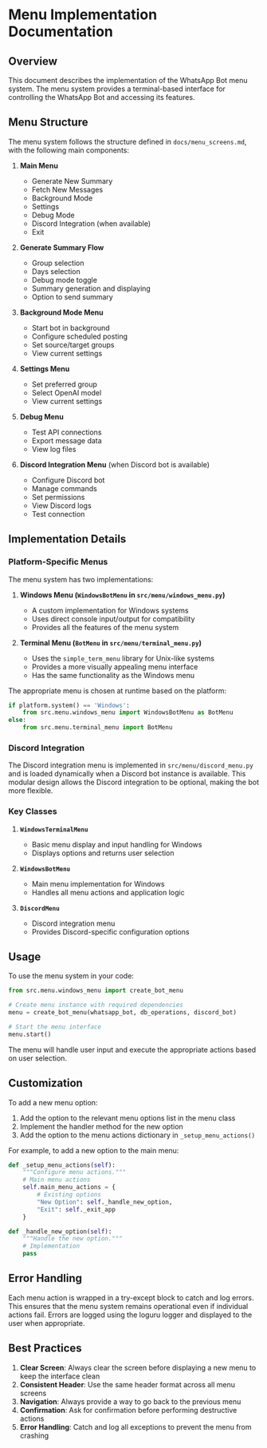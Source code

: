# Menu Implementation Documentation

## Overview

This document describes the implementation of the WhatsApp Bot menu system. The menu system provides a terminal-based interface for controlling the WhatsApp Bot and accessing its features.

## Menu Structure

The menu system follows the structure defined in `docs/menu_screens.md`, with the following main components:

1. **Main Menu**
   - Generate New Summary
   - Fetch New Messages
   - Background Mode
   - Settings
   - Debug Mode
   - Discord Integration (when available)
   - Exit

2. **Generate Summary Flow**
   - Group selection
   - Days selection
   - Debug mode toggle
   - Summary generation and displaying
   - Option to send summary

3. **Background Mode Menu**
   - Start bot in background
   - Configure scheduled posting
   - Set source/target groups
   - View current settings

4. **Settings Menu**
   - Set preferred group
   - Select OpenAI model
   - View current settings

5. **Debug Menu**
   - Test API connections
   - Export message data
   - View log files

6. **Discord Integration Menu** (when Discord bot is available)
   - Configure Discord bot
   - Manage commands
   - Set permissions
   - View Discord logs
   - Test connection

## Implementation Details

### Platform-Specific Menus

The menu system has two implementations:

1. **Windows Menu (`WindowsBotMenu` in `src/menu/windows_menu.py`)**
   - A custom implementation for Windows systems
   - Uses direct console input/output for compatibility
   - Provides all the features of the menu system

2. **Terminal Menu (`BotMenu` in `src/menu/terminal_menu.py`)**
   - Uses the `simple_term_menu` library for Unix-like systems
   - Provides a more visually appealing menu interface
   - Has the same functionality as the Windows menu

The appropriate menu is chosen at runtime based on the platform:

```python
if platform.system() == 'Windows':
    from src.menu.windows_menu import WindowsBotMenu as BotMenu
else:
    from src.menu.terminal_menu import BotMenu
```

### Discord Integration

The Discord integration menu is implemented in `src/menu/discord_menu.py` and is loaded dynamically when a Discord bot instance is available. This modular design allows the Discord integration to be optional, making the bot more flexible.

### Key Classes

1. **`WindowsTerminalMenu`**
   - Basic menu display and input handling for Windows
   - Displays options and returns user selection

2. **`WindowsBotMenu`**
   - Main menu implementation for Windows
   - Handles all menu actions and application logic

3. **`DiscordMenu`**
   - Discord integration menu
   - Provides Discord-specific configuration options

## Usage

To use the menu system in your code:

```python
from src.menu.windows_menu import create_bot_menu

# Create menu instance with required dependencies
menu = create_bot_menu(whatsapp_bot, db_operations, discord_bot)

# Start the menu interface
menu.start()
```

The menu will handle user input and execute the appropriate actions based on user selection.

## Customization

To add a new menu option:

1. Add the option to the relevant menu options list in the menu class
2. Implement the handler method for the new option
3. Add the option to the menu actions dictionary in `_setup_menu_actions()`

For example, to add a new option to the main menu:

```python
def _setup_menu_actions(self):
    """Configure menu actions."""
    # Main menu actions
    self.main_menu_actions = {
        # Existing options
        "New Option": self._handle_new_option,
        "Exit": self._exit_app
    }

def _handle_new_option(self):
    """Handle the new option."""
    # Implementation
    pass
```

## Error Handling

Each menu action is wrapped in a try-except block to catch and log errors. This ensures that the menu system remains operational even if individual actions fail. Errors are logged using the loguru logger and displayed to the user when appropriate.

## Best Practices

1. **Clear Screen**: Always clear the screen before displaying a new menu to keep the interface clean
2. **Consistent Header**: Use the same header format across all menu screens
3. **Navigation**: Always provide a way to go back to the previous menu
4. **Confirmation**: Ask for confirmation before performing destructive actions
5. **Error Handling**: Catch and log all exceptions to prevent the menu from crashing 